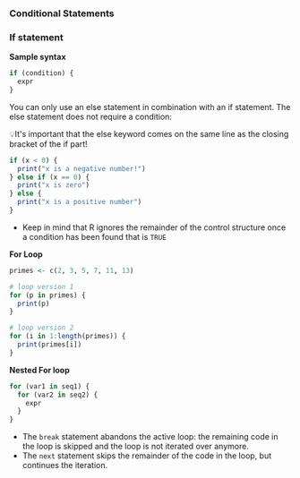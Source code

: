 ### Conditional Statements
### If statement
**Sample syntax**
```R
if (condition) {
  expr
}
```
You can only use an else statement in combination with an if statement. The else statement does not require a condition:

💡It's important that the else keyword comes on the same line as the closing bracket of the if part!

```R
if (x < 0) {
  print("x is a negative number!")
} else if (x == 0) {
  print("x is zero")
} else {
  print("x is a positive number")
}
```
- Keep in mind that R ignores the remainder of the control structure once a condition has been found that is `TRUE`

**For Loop**
```R
primes <- c(2, 3, 5, 7, 11, 13)

# loop version 1
for (p in primes) {
  print(p)
}

# loop version 2
for (i in 1:length(primes)) {
  print(primes[i])
}
```
**Nested For loop**
```R
for (var1 in seq1) {
  for (var2 in seq2) {
    expr
  }
}
```
- The `break` statement abandons the active loop: the remaining code in the loop is skipped and the loop is not iterated over anymore.
- The `next` statement skips the remainder of the code in the loop, but continues the iteration.
  
